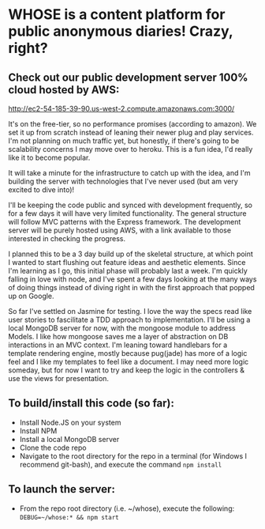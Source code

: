 # WHOSE is a content platform for public anonymous diaries! Crazy, right?

## Check out our public development server 100% cloud hosted by AWS:

   http://ec2-54-185-39-90.us-west-2.compute.amazonaws.com:3000/

It's on the free-tier, so no performance promises (according to amazon).
We set it up from scratch instead of leaning their newer plug and play
services. I'm not planning on much traffic yet, but honestly, if there's
going to be scalability concerns I may move over to heroku. This is a fun
idea, I'd really like it to become popular.

It will take a minute for the infrastructure to catch up with the idea,
and I'm building the server with technologies that I've never used (but am
very excited to dive into)! 

I'll be keeping the code public and synced with development frequently, so
for a few days it will have very limited functionality. The general structure 
will follow MVC patterns with the Express framework. The development server 
will be purely hosted using AWS, with a link available to those interested in 
checking the progress. 

I planned this to be a 3 day build up of the skeletal structure, at which 
point I wanted to start flushing out feature ideas and aesthetic elements.
Since I'm learning as I go, this initial phase will probably last a week.
I'm quickly falling in love with node, and I've spent a few days looking 
at the many ways of doing things instead of diving right in with the 
first approach that popped up on Google.

So far I've settled on Jasmine for testing. I love the way the specs read
like user stories to fascilitate a TDD approach to implementation. I'll 
be using a local MongoDB server for now, with the mongoose module to 
address Models. I like how mongoose saves me a layer of abstraction on
DB interactions in an MVC context. I'm leaning toward handlebars for a
template rendering engine, mostly because pug(jade) has more of a logic
feel and I like my templates to feel like a document. I may need more logic
someday, but for now I want to try and keep the logic in the controllers &
use the views for presentation.


## To build/install this code (so far):
- Install Node.JS on your system
- Install NPM 
- Install a local MongoDB server
- Clone the code repo 
- Navigate to the root directory for the repo in a terminal (for Windows
 I recommend git-bash), and execute the command `npm install`

## To launch the server:
- From the repo root directory (i.e. ~/whose), execute the following:
 `DEBUG=~/whose:* && npm start`
 
